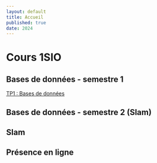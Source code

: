 ```yaml
---
layout: default
title: Accueil
published: true
date: 2024
---
```


# Cours 1SIO
## Bases de données - semestre 1
[TP1 : Bases de données]({{site.baseurl}}/bdd-tp1/)<br>


## Bases de données - semestre 2 (Slam)

## Slam

## Présence en ligne
